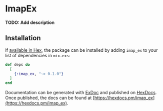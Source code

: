 # ImapEx

**TODO: Add description**

## Installation

If [available in Hex](https://hex.pm/docs/publish), the package can be installed
by adding `imap_ex` to your list of dependencies in `mix.exs`:

```elixir
def deps do
  [
    {:imap_ex, "~> 0.1.0"}
  ]
end
```

Documentation can be generated with [ExDoc](https://github.com/elixir-lang/ex_doc)
and published on [HexDocs](https://hexdocs.pm). Once published, the docs can
be found at [https://hexdocs.pm/imap_ex](https://hexdocs.pm/imap_ex).

